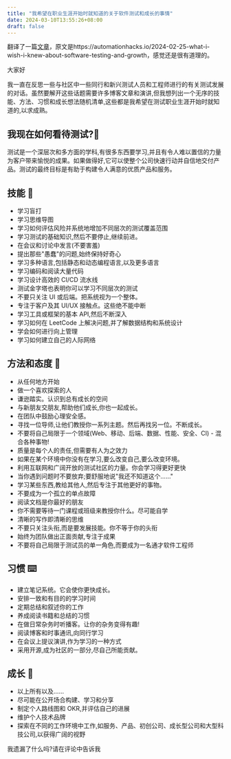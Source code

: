 ```yaml
---
title: "我希望在职业生涯开始时就知道的关于软件测试和成长的事情"
date: 2024-03-10T13:55:26+08:00
draft: false
---
```


翻译了一篇[文章](https://automationhacks.io/2024-02-25-what-i-wish-i-knew-about-software-testing-and-growth)，原文是https://automationhacks.io/2024-02-25-what-i-wish-i-knew-about-software-testing-and-growth，感觉还是很有道理的。

大家好

我一直在反思一些与社区中一些同行和新兴测试人员和工程师进行的有关测试发展的对话。虽然要解开这些话题需要许多博客文章和演讲,但我想列出一个无序的技能、方法、习惯和成长想法随机清单,这些都是我希望在测试职业生涯开始时就知道的,以求成熟。

## 我现在如何看待测试?🤔

测试是一个深层次和多方面的学科,有很多东西要学习,并且有令人难以置信的力量为客户带来愉悦的成果。如果做得好,它可以使整个公司快速行动并自信地交付产品。测试的最终目标是有助于构建令人满意的优质产品和服务。

## 技能 🤹

- 学习盲打
- 学习思维导图
- 学习如何评估风险并系统地增加不同层次的测试覆盖范围
- 学习测试的基础知识,然后不要停止,继续前进。
- 在会议和讨论中发言(不要害羞)
- 提出那些"愚蠢"的问题,始终保持好奇心
- 学习多种语言,包括静态和动态编程语言,以及更多语言
- 学习编码和阅读大量代码
- 学习设计高效的 CI/CD 流水线
- 测试金字塔也表明你可以学习不同层次的测试
- 不要只关注 UI 或后端。把系统视为一个整体。
- 专注于客户及其 UI/UX 接触点。这些绝不能中断
- 学习工具或框架的基本 API,然后不断深入
- 学习如何在 LeetCode 上解决问题,并了解数据结构和系统设计
- 学会如何进行向上管理
- 学习如何建立自己的人际网络

## 方法和态度 🙂

- 从任何地方开始
- 做一个喜欢探索的人
- 谦逊踏实。认识到总有成长的空间
- 与新朋友交朋友,帮助他们成长,你也一起成长。
- 在团队中鼓励心理安全感。
- 寻找一位导师,让他们教授你一系列主题。然后再找另一位。不断成长。
- 不要将自己局限于一个领域(Web、移动、后端、数据、性能、安全、CI) - 混合各种事物!
- 质量是每个人的责任,但需要有人为之效力
- 如果在某个环境中你没有在学习,要么改变自己,要么改变环境。
- 利用互联网和广阔开放的测试社区的力量。你会学习得更好更快
- 当你遇到问题时不要放弃;要舒服地说"我还不知道这个......"
- 学习某些东西,教给其他人,然后专注于其他更好的事物。
- 不要成为一个孤立的单点故障
- 阅读文档是你最好的朋友
- 你不需要等待一门课程或班级来教授你什么。尽可能自学
- 清晰的写作即清晰的思维
- 不要只关注头衔,而是要发展技能。你不等于你的头衔
- 始终为团队做出正面贡献,专注于成果
- 不要将自己局限于测试员的单一角色,而要成为一名通才软件工程师

## 习惯 ⌨️

- 建立笔记系统。它会使你更快成长。
- 安排一致和有目的的学习时间
- 定期总结和叙述你的工作
- 养成阅读书籍和总结的习惯
- 在做日常杂务时听播客。让你的杂务变得有趣!
- 阅读博客和时事通讯,向同行学习
- 在会议上提议演讲,作为学习的一种方式
- 采用开源,成为社区的一部分,尽自己所能贡献。

## 成长 🌱

- 以上所有以及......
- 尽可能在公开场合构建、学习和分享
- 制定个人路线图和 OKR,并评估自己的进展
- 维护个人技术品牌
- 探索在不同的工作环境中工作,如服务、产品、初创公司、成长型公司和大型科技公司,以获得广阔的视野

我遗漏了什么吗?请在评论中告诉我
